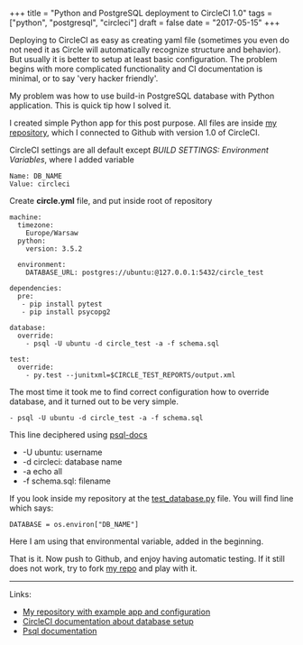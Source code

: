 +++
title = "Python and PostgreSQL deployment to CircleCI 1.0"
tags = ["python", "postgresql", "circleci"]
draft = false
date = "2017-05-15"
+++

Deploying to CircleCI as easy as creating yaml file (sometimes you even do not need it as Circle will automatically recognize structure and behavior). But usually it is better to setup at least basic configuration. The problem begins with more complicated functionality and CI documentation is minimal, or to say 'very hacker friendly'.

My problem was how to use build-in PostgreSQL database with Python application. This is quick tip how I solved it.
<!--more-->

I created simple Python app for this post purpose. All files are inside [my repository][my-circleci-repo], which I connected to Github with version 1.0 of CircleCI.

CircleCI settings are all default except *BUILD SETTINGS: Environment Variables*, where I added variable

    Name: DB_NAME
    Value: circleci

Create **circle.yml** file, and put inside root of repository


    machine:
      timezone:
        Europe/Warsaw
      python:
        version: 3.5.2

      environment:
        DATABASE_URL: postgres://ubuntu:@127.0.0.1:5432/circle_test

    dependencies:
      pre:
       - pip install pytest
       - pip install psycopg2

    database:
      override:
        - psql -U ubuntu -d circle_test -a -f schema.sql

    test:
      override:
        - py.test --junitxml=$CIRCLE_TEST_REPORTS/output.xml

The most time it took me to find correct configuration how to override database, and it turned out to be very simple.


    - psql -U ubuntu -d circle_test -a -f schema.sql

This line deciphered using [psql-docs]

* -U ubuntu: username
* -d circleci: database name
* -a echo all
* -f schema.sql: filename

If you look inside my repository at the [test_database.py][] file. You will find line which says:

    DATABASE = os.environ["DB_NAME"]

Here I am using that environmental variable, added in the beginning.

That is it. Now push to Github, and enjoy having automatic testing. If it still does not work, try to fork [my repo][my-circleci-repo] and play with it.

---

Links:

* [My repository with example app and configuration][my-circleci-repo]
* [CircleCI documentation about database setup][circleci-db-docs]
* [Psql documentation][psql-docs]


[my-circleci-repo]: https://github.com/pbedn/circleci-1.0-pytest-postgresql
[circleci-db-docs]: https://circleci.com/docs/1.0/manually/#databases
[psql-docs]: https://www.postgresql.org/docs/9.5/static/app-psql.html
[test_database.py]: https://github.com/pbedn/circleci-1.0-pytest-postgresql/blob/master/tests/test_database.py